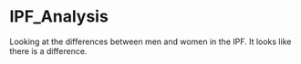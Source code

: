 # IPF_Analysis
Looking at the differences between men and women in the IPF.
It looks like there is a difference.
